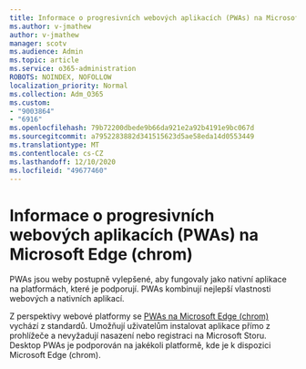 ```yaml
---
title: Informace o progresivních webových aplikacích (PWAs) na Microsoft Edge (chrom)
ms.author: v-jmathew
author: v-jmathew
manager: scotv
ms.audience: Admin
ms.topic: article
ms.service: o365-administration
ROBOTS: NOINDEX, NOFOLLOW
localization_priority: Normal
ms.collection: Adm_O365
ms.custom:
- "9003864"
- "6916"
ms.openlocfilehash: 79b72200dbede9b66da921e2a92b4191e9bc067d
ms.sourcegitcommit: a7952283882d341515623d5ae58eda14d0553449
ms.translationtype: MT
ms.contentlocale: cs-CZ
ms.lasthandoff: 12/10/2020
ms.locfileid: "49677460"
---
```

# <a name="learn-about-progressive-web-apps-pwas-on-microsoft-edge-chromium"></a>Informace o progresivních webových aplikacích (PWAs) na Microsoft Edge (chrom)

PWAs jsou weby postupně vylepšené, aby fungovaly jako nativní aplikace na platformách, které je podporují. PWAs kombinují nejlepší vlastnosti webových a nativních aplikací.

Z perspektivy webové platformy se [PWAs na Microsoft Edge (chrom)](https://go.microsoft.com/fwlink/?linkid=2135193) vychází z standardů. Umožňují uživatelům instalovat aplikace přímo z prohlížeče a nevyžadují nasazení nebo registraci na Microsoft Storu. Desktop PWAs je podporován na jakékoli platformě, kde je k dispozici Microsoft Edge (chrom).
